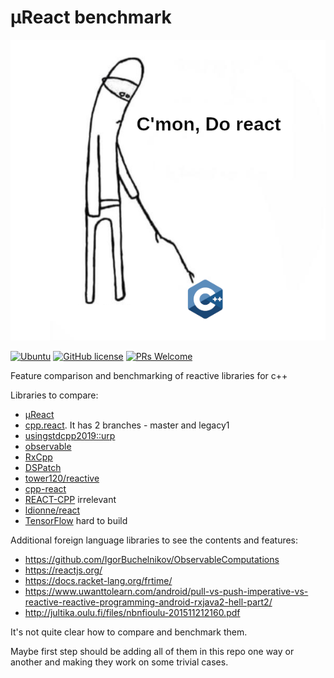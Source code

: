 # µReact benchmark

<p align="center"><img src="support/data/logo/do_react_cpp.png"></p>

[![Ubuntu](https://github.com/YarikTH/ureact_benchmark/actions/workflows/ubuntu.yml/badge.svg)](https://github.com/YarikTH/ureact_benchmark/actions/workflows/ubuntu.yml)
[![GitHub license](https://img.shields.io/badge/license-MIT-blue.svg)](https://raw.githubusercontent.com/YarikTH/ureact_benchmark/main/LICENSE.MIT)
[![PRs Welcome](https://img.shields.io/badge/PRs-welcome-brightgreen.svg)](.)

Feature comparison and benchmarking of reactive libraries for c++

Libraries to compare:

* [µReact](https://github.com/YarikTH/ureact)
* [cpp.react](https://github.com/snakster/cpp.react). It has 2 branches - master and legacy1
* [usingstdcpp2019::urp](https://github.com/joaquintides/usingstdcpp2019)
* [observable](https://github.com/ddinu/observable)
* [RxCpp](https://github.com/ReactiveX/RxCpp)
* [DSPatch](https://github.com/cross-platform/dspatch)
* [tower120/reactive](https://github.com/tower120/reactive)
* [cpp-react](https://github.com/edvorg/cpp-react)
* [REACT-CPP](https://github.com/CopernicaMarketingSoftware/REACT-CPP) irrelevant
* [ldionne/react](https://github.com/ldionne/react)
* [TensorFlow](https://github.com/tensorflow/tensorflow) hard to build

Additional foreign language libraries to see the contents and features:

* https://github.com/IgorBuchelnikov/ObservableComputations
* https://reactjs.org/
* https://docs.racket-lang.org/frtime/
* https://www.uwanttolearn.com/android/pull-vs-push-imperative-vs-reactive-reactive-programming-android-rxjava2-hell-part2/
* http://jultika.oulu.fi/files/nbnfioulu-201511212160.pdf

It's not quite clear how to compare and benchmark them.

Maybe first step should be adding all of them in this repo one way or another and making they work on some trivial cases.
